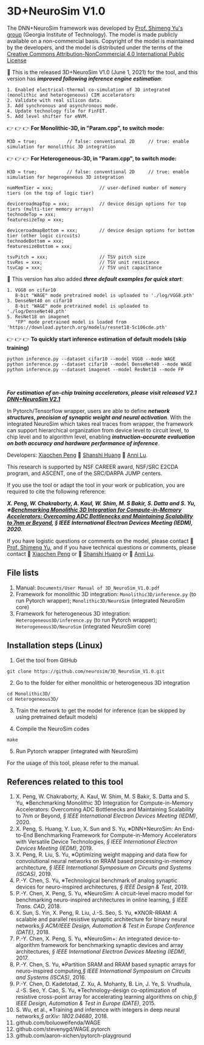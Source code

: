 # 3D+NeuroSim V1.0

The DNN+NeuroSim framework was developed by [Prof. Shimeng Yu's group](https://shimeng.ece.gatech.edu/) (Georgia Institute of Technology). The model is made publicly available on a non-commercial basis. Copyright of the model is maintained by the developers, and the model is distributed under the terms of the [Creative Commons Attribution-NonCommercial 4.0 International Public License](http://creativecommons.org/licenses/by-nc/4.0/legalcode)

:star2: This is the released 3D+NeuroSim V1.0 (June 1, 2021) for the tool, and this version has **_improved following inference engine estimation_**:
```
1. Enabled electrical-thermal co-simulation of 3D integrated (monolithic and heterogeneous) CIM accelerators
2. Validate with real silicon data.
3. Add synchronous and asynchronous mode.
4. Update technology file for FinFET.
5. Add level shifter for eNVM.
```
:point_right: :point_right: :point_right: **For Monolithic-3D, in "Param.cpp", to switch mode:**
```
M3D = true;           // false: conventional 2D     // true: enable simulation for monolithic 3D integration
```
:point_right: :point_right: :point_right: **For Heterogeneous-3D, in "Param.cpp", to switch mode:**
```
H3D = true;           // false: conventional 2D     // true: enable simulation for hegerogeneous 3D integration

numMemTier = xxx;                 // user-defined number of memory tiers (on the top of logic tier)

deviceroadmapTop = xxx;           // device design options for top tiers (multi-tier memory arrays)
technodeTop = xxx;
featuresizeTop = xxx;

deviceroadmapBottom = xxx;        // device design options for bottom tier (other logic circuits)
technodeBottom = xxx;            
featuresizeBottom = xxx;

tsvPitch = xxx;                   // TSV pitch size
tsvRes = xxx;                     // TSV unit resistance
tsvCap = xxx;                     // TSV unit capacitance
```
:star2: This version has also added **_three default examples for quick start_**:
```
1. VGG8 on cifar10 
   8-bit "WAGE" mode pretrained model is uploaded to './log/VGG8.pth'
3. DenseNet40 on cifar10 
   8-bit "WAGE" mode pretrained model is uploaded to './log/DenseNet40.pth'
5. ResNet18 on imagenet 
   "FP" mode pretrained model is loaded from 'https://download.pytorch.org/models/resnet18-5c106cde.pth'
```
:point_right: :point_right: :point_right: **To quickly start inference estimation of default models (skip training)**
```
python inference.py --dataset cifar10 --model VGG8 --mode WAGE
python inference.py --dataset cifar10 --model DenseNet40 --mode WAGE
python inference.py --dataset imagenet --model ResNet18 --mode FP
```

<br/>

**_For estimation of on-chip training accelerators, please visit released V2.1 [DNN+NeuroSim V2.1](https://github.com/neurosim/DNN_NeuroSim_V2.1)_**

In Pytorch/Tensorflow wrapper, users are able to define **_network structures, precision of synaptic weight and neural activation_**. With the integrated NeuroSim which takes real traces from wrapper, the framework can support hierarchical organization from device level to circuit level, to chip level and to algorithm level, enabling **_instruction-accurate evaluation on both accuracy and hardware performance of inference_**.

Developers: [Xiaochen Peng](mailto:xpeng76@gatech.edu) :two_women_holding_hands: [Shanshi Huang](mailto:shuang406@gatech.edu) :two_women_holding_hands: [Anni Lu](mailto:alu75@gatech.edu).

This research is supported by NSF CAREER award, NSF/SRC E2CDA program, and ASCENT, one of the SRC/DARPA JUMP centers.

If you use the tool or adapt the tool in your work or publication, you are required to cite the following reference:

**_X. Peng, W. Chakraborty, A. Kaul, W. Shim, M. S Bakir, S. Datta and S. Yu, ※[Benchmarking Monolithic 3D Integration for Compute-in-Memory Accelerators: Overcoming ADC Bottlenecks and Maintaining Scalability to 7nm or Beyond](https://ieeexplore.ieee.org/abstract/document/9372091), *§ IEEE International Electron Devices Meeting (IEDM)*, 2020._**

If you have logistic questions or comments on the model, please contact :man: [Prof. Shimeng Yu](mailto:shimeng.yu@ece.gatech.edu), and if you have technical questions or comments, please contact :woman: [Xiaochen Peng](mailto:xpeng76@gatech.edu) or :woman: [Shanshi Huang](mailto:shuang406@gatech.edu) or :woman: [Anni Lu](mailto:alu75@gatech.edu).


## File lists
1. Manual: `Documents/User Manual of 3D_NeuroSim_V1.0.pdf`
2. Framework for monolithic 3D integration: `Monolithic3D/inference.py` (to run Pytorch wrapper); `Monolithic3D/NeuroSim` (integrated NeuroSim core)
3. Framework for heterogeneous 3D integration: `Heterogeneous3D/inference.py` (to run Pytorch wrapper); `Heterogeneous3D/NeuroSim` (integrated NeuroSim core)


## Installation steps (Linux)
1. Get the tool from GitHub
```
git clone https://github.com/neurosim/3D_NeuroSim_V1.0.git
```

2. Go to the folder for either monolithic or heterogeneous 3D integration
```
cd Monolithic3D/
cd Heterogeneous3D/
```

3. Train the network to get the model for inference (can be skipped by using pretrained default models)

4. Compile the NeuroSim codes
```
make
```

5. Run Pytorch wrapper (integrated with NeuroSim)


For the usage of this tool, please refer to the manual.


## References related to this tool 
1. X. Peng, W. Chakraborty, A. Kaul, W. Shim, M. S Bakir, S. Datta and S. Yu, ※Benchmarking Monolithic 3D Integration for Compute-in-Memory Accelerators: Overcoming ADC Bottlenecks and Maintaining Scalability to 7nm or Beyond, *§ IEEE International Electron Devices Meeting (IEDM)*, 2020.
2. X. Peng, S. Huang, Y. Luo, X. Sun and S. Yu, ※DNN+NeuroSim: An End-to-End Benchmarking Framework for Compute-in-Memory Accelerators with Versatile Device Technologies, *§ IEEE International Electron Devices Meeting (IEDM)*, 2019.
3. X. Peng, R. Liu, S. Yu, ※Optimizing weight mapping and data flow for convolutional neural networks on RRAM based processing-in-memory architecture, *§ IEEE International Symposium on Circuits and Systems (ISCAS)*, 2019.
4. P.-Y. Chen, S. Yu, ※Technological benchmark of analog synaptic devices for neuro-inspired architectures, *§ IEEE Design & Test*, 2019.
5. P.-Y. Chen, X. Peng, S. Yu, ※NeuroSim: A circuit-level macro model for benchmarking neuro-inspired architectures in online learning, *§ IEEE Trans. CAD*, 2018.
6. X. Sun, S. Yin, X. Peng, R. Liu, J.-S. Seo, S. Yu, ※XNOR-RRAM: A scalable and parallel resistive synaptic architecture for binary neural networks,*§ ACM/IEEE Design, Automation & Test in Europe Conference (DATE)*, 2018.
7. P.-Y. Chen, X. Peng, S. Yu, ※NeuroSim+: An integrated device-to-algorithm framework for benchmarking synaptic devices and array architectures, *§ IEEE International Electron Devices Meeting (IEDM)*, 2017.
8. P.-Y. Chen, S. Yu, ※Partition SRAM and RRAM based synaptic arrays for neuro-inspired computing,*§ IEEE International Symposium on Circuits and Systems (ISCAS)*, 2016.
9. P.-Y. Chen, D. Kadetotad, Z. Xu, A. Mohanty, B. Lin, J. Ye, S. Vrudhula, J.-S. Seo, Y. Cao, S. Yu, ※Technology-design co-optimization of resistive cross-point array for accelerating learning algorithms on chip,*§ IEEE Design, Automation & Test in Europe (DATE)*, 2015.
10. S. Wu, et al., ※Training and inference with integers in deep neural networks,*§ arXiv: 1802.04680*, 2018.
11. github.com/boluoweifenda/WAGE
12. github.com/stevenygd/WAGE.pytorch
13. github.com/aaron-xichen/pytorch-playground
